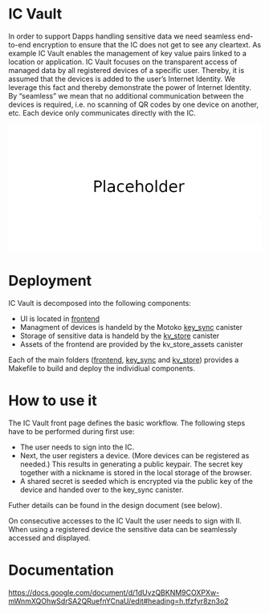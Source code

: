 # IC Vault
In order to support Dapps handling sensitive data we need seamless end-to-end encryption to ensure that the IC does not get to see any cleartext. As example IC Vault enables the management of key value pairs linked to a location or application. IC Vault focuses on the transparent access of managed data by all registered devices of a specific user. Thereby, it is assumed that the devices is added to the user’s Internet Identity. We leverage this fact and thereby demonstrate the power of Internet Identity. By “seamless” we mean that no additional communication between the devices is required, i.e. no scanning of QR codes by one device on another, etc. Each device only communicates directly with the IC. 

![IC Vault](resources/overview.png)

# Deployment

IC Vault is decomposed into the following components:

* UI is located in [frontend](/frontend)
* Managment of devices is handeld by the Motoko [key_sync](/key_sync) canister 
* Storage of sensitive data is handeld by the [kv_store](/kv_store) canister
* Assets of the frontend are provided by the kv_store_assets canister

Each of the main folders ([frontend](/frontend), [key_sync](/key_sync) and [kv_store](/kv_store)) provides a Makefile to build and deploy the individiual components. 

# How to use it

The IC Vault front page defines the basic workflow. The following steps have to be performed during first use:
* The user needs to sign into the IC. 
* Next, the user registers a device. (More devices can be registered as needed.) This results in generating a public keypair. The secret key together with a nickname is stored in the local storage of the browser.  
* A shared secret is seeded which is encrypted via the public key of the device and handed over to the key_sync canister. 

Futher details can be found in the design document (see below).

On consecutive accesses to the IC Vault the user needs to sign with II. When using a registered device the sensitive data can be seamlessly accessed and displayed.  

# Documentation

https://docs.google.com/document/d/1dUvzQBKNM9COXPXw-mWnmXQOhwSdrSA2QRuefnYCnaU/edit#heading=h.tfzfyr8zn3o2
